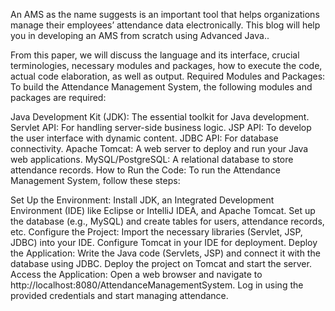 An AMS as the name suggests is an important tool that helps organizations manage their employees’ attendance data electronically. This blog will help you in developing an AMS from scratch using Advanced Java..

From this paper, we will discuss the language and its interface, crucial terminologies, necessary modules and packages, how to execute the code, actual code elaboration, as well as output.
Required Modules and Packages:
To build the Attendance Management System, the following modules and packages are required:

Java Development Kit (JDK): The essential toolkit for Java development.
Servlet API: For handling server-side business logic.
JSP API: To develop the user interface with dynamic content.
JDBC API: For database connectivity.
Apache Tomcat: A web server to deploy and run your Java web applications.
MySQL/PostgreSQL: A relational database to store attendance records.
How to Run the Code:
To run the Attendance Management System, follow these steps:

Set Up the Environment:
Install JDK, an Integrated Development Environment (IDE) like Eclipse or IntelliJ IDEA, and Apache Tomcat.
Set up the database (e.g., MySQL) and create tables for users, attendance records, etc.
Configure the Project:
Import the necessary libraries (Servlet, JSP, JDBC) into your IDE.
Configure Tomcat in your IDE for deployment.
Deploy the Application:
Write the Java code (Servlets, JSP) and connect it with the database using JDBC.
Deploy the project on Tomcat and start the server.
Access the Application:
Open a web browser and navigate to http://localhost:8080/AttendanceManagementSystem.
Log in using the provided credentials and start managing attendance.
